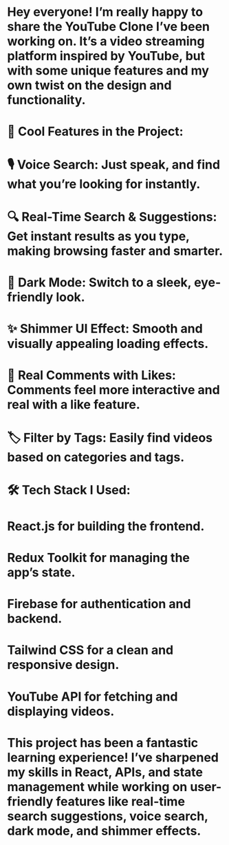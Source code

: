 # Hey everyone! I’m really happy to share the YouTube Clone I’ve been working on. It’s a video streaming platform inspired by YouTube, but with some unique features and my own twist on the design and functionality.
# 🌟 Cool Features in the Project:
# 🎙️ Voice Search: Just speak, and find what you’re looking for instantly.
# 🔍 Real-Time Search & Suggestions: Get instant results as you type, making browsing faster and smarter.
# 🌙 Dark Mode: Switch to a sleek, eye-friendly look.
# ✨ Shimmer UI Effect: Smooth and visually appealing loading effects.
# 💬 Real Comments with Likes: Comments feel more interactive and real with a like feature.
# 🏷️ Filter by Tags: Easily find videos based on categories and tags.
# 🛠️ Tech Stack I Used:
# React.js for building the frontend.
# Redux Toolkit for managing the app’s state.
# Firebase for authentication and backend.
# Tailwind CSS for a clean and responsive design.
# YouTube API for fetching and displaying videos.

# This project has been a fantastic learning experience! I’ve sharpened my skills in React, APIs, and state management while working on user-friendly features like real-time search suggestions, voice search, dark mode, and shimmer effects.
